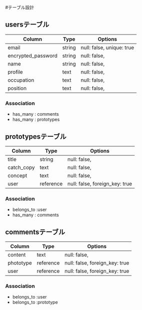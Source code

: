 #テーブル設計

## usersテーブル

| Column               | Type       | Options                        |
| ------               | ---------- | ------------------------------ |
| email                | string     | null: false, unique: true      |
| encrypted_password   | string     | null: false,                   |
| name                 | string     | null: false,                   |
| profile              | text       | null: false,                   |
| occupation           | text       | null: false,                   |
| position             | text       | null: false,                   |


### Association

- has_many : comments
- has_many : prototypes

## prototypesテーブル

| Column               | Type       | Options                        |
| ------               | ---------- | ------------------------------ |
| title                | string     | null: false,                   |
| catch_copy           | text       | null: false,                   |
| concept              | text       | null: false,                   |
| user                 | reference  | null: false, foreign_key: true |

### Association

- belongs_to :user
- has_many : comments

## commentsテーブル

| Column               | Type       | Options                        |
| ------               | ---------- | ------------------------------ |
| content              | text       | null: false,                   |
| phototype            | reference  | null: false, foreign_key: true |
| user                 | reference  | null: false, foreign_key: true |

### Association

- belongs_to :user
- belongs_to :prototype
